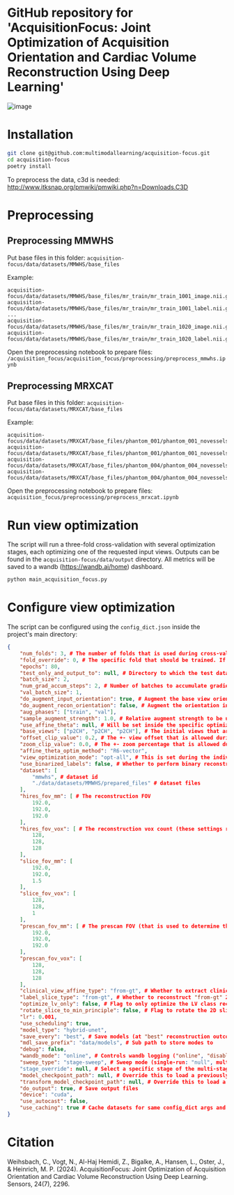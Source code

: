 # GitHub repository for 'AcquisitionFocus: Joint Optimization of Acquisition Orientation and Cardiac Volume Reconstruction Using Deep Learning'
![image](https://github.com/multimodallearning/acquisition-focus/assets/13519345/92e2d8ad-566b-4587-8daa-88daea628e7e)

# Installation
```bash
git clone git@github.com:multimodallearning/acquisition-focus.git
cd acquisition-focus
poetry install
```

To preprocess the data, c3d is needed:
http://www.itksnap.org/pmwiki/pmwiki.php?n=Downloads.C3D

# Preprocessing
## Preprocessing MMWHS
Put base files in this folder:
```acquisition-focus/data/datasets/MMWHS/base_files```

Example:
```
acquisition-focus/data/datasets/MMWHS/base_files/mr_train/mr_train_1001_image.nii.gz
acquisition-focus/data/datasets/MMWHS/base_files/mr_train/mr_train_1001_label.nii.gz
...
acquisition-focus/data/datasets/MMWHS/base_files/mr_train/mr_train_1020_image.nii.gz
acquisition-focus/data/datasets/MMWHS/base_files/mr_train/mr_train_1020_label.nii.gz
```

Open the preprocessing notebook to prepare files:
```/acquisition_focus/acquisition_focus/preprocessing/preprocess_mmwhs.ipynb```

## Preprocessing MRXCAT
Put base files in this folder:
```acquisition-focus/data/datasets/MRXCAT/base_files```

Example:
```
acquisition-focus/data/datasets/MRXCAT/base_files/phantom_001/phantom_001_novessels_labels/phantom_act.nii.gz
acquisition-focus/data/datasets/MRXCAT/base_files/phantom_001/phantom_001_novessels_texture/phantom.nii.gz
acquisition-focus/data/datasets/MRXCAT/base_files/phantom_004/phantom_004_novessels_labels/phantom_act.nii.gz
acquisition-focus/data/datasets/MRXCAT/base_files/phantom_004/phantom_004_novessels_texture/phantom.nii.gz
```

Open the preprocessing notebook to prepare files:
```acquisition_focus/preprocessing/preprocess_mrxcat.ipynb```

# Run view optimization
The script will run a three-fold cross-validation with several optimization stages, each optimizing one of the requested input views. Outputs can be found in the `acquisition-focus/data/output` directory. All metrics will be saved to a wandb (https://wandb.ai/home) dashboard.

```bash
python main_acquisition_focus.py
```

# Configure view optimization
The script can be configured using the `config_dict.json` inside the project's main directory:

```json
{
    "num_folds": 3, # The number of folds that is used during cross-validation
    "fold_override": 0, # The specific fold that should be trained. If null, all folds are trained
    "epochs": 80,
    "test_only_and_output_to": null, # Directory to which the test data output is stored to. You also should pass `model_checkpoint_path` and `transform_model_checkpoint_path` in that case.
    "batch_size": 2,
    "num_grad_accum_steps": 2, # Number of batches to accumulate gradients for (results in batch_size 4 for this specific case)
    "val_batch_size": 1,
    "do_augment_input_orientation": true, # Augment the base view orientation (this augments the cutting orientation)
    "do_augment_recon_orientation": false, # Augment the orientation inside the reconstruction model (this disaligns the view content with regard to the 3D embedding)
    "aug_phases": ["train", "val"],
    "sample_augment_strength": 1.0, # Relative augment strength to be used
    "use_affine_theta": null, # Will be set inside the specific optimization stage.
    "base_views": ["p2CH", "p2CH", "p2CH"], # The initial views that are optimized. Change the initial view extracted from /acquisition-focus/functional/clinical_cardiac_views.py:get_clinical_cardiac_view_affines(). The more base views in this list, the more views are optimized during training
    "offset_clip_value": 0.2, # The +- view offset that is allowed during optimization
    "zoom_clip_value": 0.0, # The +- zoom percentage that is allowed during optimization
    "affine_theta_optim_method": "R6-vector",
    "view_optimization_mode": "opt-all", # This is set during the individual optimization stages
    "use_binarized_labels": false, # Whether to perform binary reconstruction
    "dataset": [
        "mmwhs", # dataset id
        "./data/datasets/MMWHS/prepared_files" # dataset files
    ],
    "hires_fov_mm": [ # The reconstruction FOV
        192.0,
        192.0,
        192.0
    ],
    "hires_fov_vox": [ # The reconstruction vox count (these settings result in 1.5mm spacing)
        128,
        128,
        128
    ],
    "slice_fov_mm": [
        192.0,
        192.0,
        1.5
    ],
    "slice_fov_vox": [
        128,
        128,
        1
    ],
    "prescan_fov_mm": [ # The prescan FOV (that is used to determine the optimal slice orientation)
        192.0,
        192.0,
        192.0
    ],
    "prescan_fov_vox": [
        128,
        128,
        128
    ],
    "clinical_view_affine_type": "from-gt", # Whether to extract clinical view affines "from-gt" 3D labels or "from-segmented" 3d labels
    "label_slice_type": "from-gt", # Whether to reconstruct "from-gt" 2D labels or "from-segmented" 2D labels
    "optimize_lv_only": false, # Flag to only optimize the LV class reconstruction
    "rotate_slice_to_min_principle": false, # Flag to rotate the 2D slice in-plane along the main mass axis
    "lr": 0.001,
    "use_scheduling": true,
    "model_type": "hybrid-unet",
    "save_every": "best", # Save models (at "best" reconstruction outcome) or every N epochs (e.g. N=20)
    "mdl_save_prefix": "data/models", # Sub path to store modes to
    "debug": false,
    "wandb_mode": "online", # Controls wandb logging ("online", "disabled")
    "sweep_type": "stage-sweep", # Sweep mode (single-run: "null", multi-stage-optimization: "stage-sweep")
    "stage_override": null, # Select a specific stage of the multi-stage-optimization by its name
    "model_checkpoint_path": null, # Override this to load a previously stored reconstruction model
    "transform_model_checkpoint_path": null, # Override this to load a previously stored view optimization model
    "do_output": true, # Save output files
    "device": "cuda",
    "use_autocast": false,
    "use_caching": true # Cache datasets for same config_dict args and the current git commit
}

```
# Citation
Weihsbach, C., Vogt, N., Al-Haj Hemidi, Z., Bigalke, A., Hansen, L., Oster, J., & Heinrich, M. P. (2024). AcquisitionFocus: Joint Optimization of Acquisition Orientation and Cardiac Volume Reconstruction Using Deep Learning. Sensors, 24(7), 2296.

